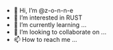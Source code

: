 - 👋 Hi, I’m @z-o-n-n-e
- 👀 I’m interested in RUST
- 🌱 I’m currently learning ...
- 💞️ I’m looking to collaborate on ...
- 📫 How to reach me ...

<!---
z-o-n-n-e/z-o-n-n-e is a ✨ special ✨ repository because its `README.md` (this file) appears on your GitHub profile.
You can click the Preview link to take a look at your changes.
--->
